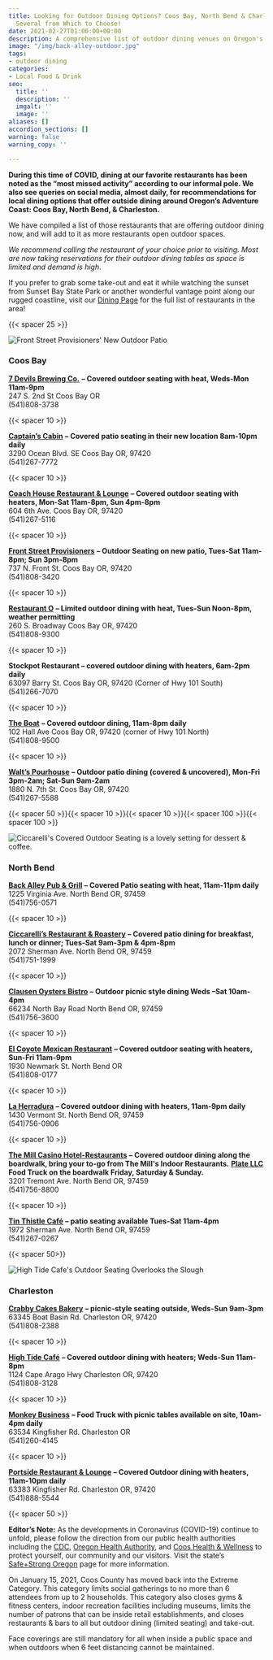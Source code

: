 ```yaml
---
title: Looking for Outdoor Dining Options? Coos Bay, North Bend & Charleston have
  Several from Which to Choose!
date: 2021-02-27T01:00:00+00:00
description: A comprehensive list of outdoor dining venues on Oregon's Adventure Coast
image: "/img/back-alley-outdoor.jpg"
tags:
- outdoor dining
categories:
- Local Food & Drink
seo:
  title: ''
  description: ''
  imgalt: ''
  image: ''
aliases: []
accordion_sections: []
warning: false
warning_copy: ''

---
```

**During this time of COVID, dining at our favorite restaurants has been noted as the “most missed activity” according to our informal pole. We also see queries on social media, almost daily, for recommendations for local dining options that offer outside dining around Oregon’s Adventure Coast: Coos Bay, North Bend, & Charleston.**

We have compiled a list of those restaurants that are offering outdoor dining now, and will add to it as more restaurants open outdoor spaces. 

_We recommend calling the restaurant of your choice prior to visiting. Most are now taking reservations for their outdoor dining tables as space is limited and demand is high_.

If you prefer to grab some take-out and eat it while watching the sunset from Sunset Bay State Park or another wonderful vantage point along our rugged coastline, visit our [Dining Page](/dining/) for the full list of restaurants in the area!

{{< spacer 25 >}}

![](/img/front-street.jpg "Front Street Provisioners' New Outdoor Patio")

### Coos Bay

[**7 Devils Brewing Co.**](https://www.7devilsbrewery.com/#/) **– Covered outdoor seating with heat, Weds-Mon 11am-9pm**  
247 S. 2nd St Coos Bay OR  
(541)808-3738

{{< spacer 10 >}}

[**Captain’s Cabin**](https://www.facebook.com/Captains-Cabin-Bar-101307443269162) **– Covered patio seating in their new location 8am-10pm daily**  
3290 Ocean Blvd. SE Coos Bay OR, 97420  
(541)267-7772

{{< spacer 10 >}}

[**Coach House Restaurant & Lounge**](https://www.thecoachhousecoosbayor.com/) **– Covered outdoor seating with heaters, Mon-Sat 11am-8pm, Sun 4pm-8pm**  
604 6th Ave. Coos Bay OR, 97420  
(541)267-5116

{{< spacer 10 >}}

[**Front Street Provisioners**](http://frontstreetprovisioners.com/) **– Outdoor Seating on new patio, Tues-Sat 11am-8pm; Sun 3pm-8pm**  
737 N. Front St. Coos Bay OR, 97420  
(541)808-3420

{{< spacer 10 >}}

[**Restaurant O**](http://restauranto.us/) **– Limited outdoor dining with heat, Tues-Sun Noon-8pm, weather permitting**  
260 S. Broadway Coos Bay OR, 97420  
(541)808-9300

{{< spacer 10 >}}

**Stockpot Restaurant – covered outdoor dining with heaters, 6am-2pm daily**  
63097 Barry St. Coos Bay OR, 97420 (Corner of Hwy 101 South)  
(541)266-7070

{{< spacer 10 >}}

[**The Boat**](https://www.facebook.com/The-Boat-1658642967582777/) **– Covered outdoor dining, 11am-8pm daily**  
102 Hall Ave Coos Bay OR, 97420 (corner of Hwy 101 North)  
(541)808-9500

{{< spacer 10 >}}

[**Walt’s Pourhouse**](https://www.waltspourhouse.com/) **– Outdoor patio dining (covered & uncovered), Mon-Fri 3pm-2am; Sat-Sun 9am-2am**  
1880 N. 7th St. Coos Bay OR, 97420  
(541)267-5588

{{< spacer 50 >}}{{< spacer 10 >}}{{< spacer 10 >}}{{< spacer 100 >}}{{< spacer 100 >}}

![](/img/ciccarellis-2.jpg "Ciccarelli's Covered Outdoor Seating is a lovely setting for dessert & coffee.")

### North Bend

[**Back Alley Pub & Grill**](https://northbendlanes.com/bar-grill/) **– Covered Patio seating with heat, 11am-11pm daily**  
1225 Virginia Ave. North Bend OR, 97459  
(541)756-0571

{{< spacer 10 >}}

[**Ciccarelli’s Restaurant & Roastery**](https://www.ciccarellis.net/) **– Covered patio dining for breakfast, lunch or dinner; Tues-Sat 9am-3pm & 4pm-8pm**  
2072 Sherman Ave. North Bend OR, 97459  
(541)751-1999

{{< spacer 10 >}}

[**Clausen Oysters Bistro**](https://www.clausenoysters.com/restaurant/) **– Outdoor picnic style dining Weds –Sat 10am-4pm**  
66234 North Bay Road North Bend OR, 97459  
(541)756-3600

{{< spacer 10 >}}

[**El Coyote Mexican Restaurant**](https://www.facebook.com/El-Coyote-Mexican-Restaurant-104827981227108/) **– Covered outdoor seating with heaters, Sun-Fri 11am-9pm**  
1930 Newmark St. North Bend OR  
(541)808-0177

{{< spacer 10 >}}

[**La Herradura**](https://www.facebook.com/La-Herradura-Mexican-Restaurant-632773200099437/) **– Covered outdoor dining with heaters, 11am-9pm daily**  
1430 Vermont St. North Bend OR, 97459  
(541)756-0906

{{< spacer 10 >}}

[**The Mill Casino Hotel-Restaurants**](https://www.themillcasino.com/dining-bars/) **– Covered outdoor dining along the boardwalk, bring your to-go from The Mill's Indoor Restaurants.** [**Plate LLC**](https://www.facebook.com/platefoodtruck) **Food Truck on the boardwalk Friday, Saturday & Sunday.**  
3201 Tremont Ave. North Bend OR, 97459  
(541)756-8800

{{< spacer 10 >}}

[**Tin Thistle Café**](https://www.facebook.com/thetinthistlecafe/) **– patio seating available Tues-Sat 11am-4pm**  
1972 Sherman Ave. North Bend OR, 97459  
(541)267-0267

{{< spacer 50>}}

![](/img/high-tide.jpg "High Tide Cafe's Outdoor Seating Overlooks the Slough")

### Charleston

[**Crabby Cakes Bakery**](https://www.facebook.com/Crabby-Cakes-Bakery-183368818480720/) **– picnic-style seating outside, Weds-Sun 9am-3pm**  
63345 Boat Basin Rd. Charleston OR, 97420  
(541)808-2388

{{< spacer 10 >}}

[**High Tide Café**](https://hightidecafeor.com/) **– Covered outdoor dining with heaters; Weds-Sun 11am-8pm**  
1124 Cape Arago Hwy Charleston OR, 97420  
(541)808-3128

{{< spacer 10 >}}

[**Monkey Business**](https://monkey-business-food-to-go.business.site/) **– Food Truck with picnic tables available on site, 10am-4pm daily**  
63534 Kingfisher Rd. Charleston OR  
(541)260-4145

{{< spacer 10 >}}

[**Portside Restaurant & Lounge**](http://www.portsidebythebay.com/) **– Covered Outdoor dining with heaters, 11am-10pm daily**  
63383 Kingfisher Rd. Charleston OR, 97420  
(541)888-5544

{{< spacer 50 >}}

**Editor’s Note:** As the developments in Coronavirus (COVID-19) continue to unfold, please follow the direction from our public health authorities including the [CDC](https://www.cdc.gov/coronavirus/2019-ncov/index.html), [Oregon Health Authority](https://www.oregon.gov/oha/pages/index.aspx), and [Coos Health & Wellness](https://cooshealthandwellness.org/) to protect yourself, our community and our visitors. Visit the state’s [Safe+Strong Oregon](https://www.safestrongoregon.org/) page for more information.

On January 15, 2021, Coos County has moved back into the Extreme Category. This category limits social gatherings to no more than 6 attendees from up to 2 households. This category also closes gyms & fitness centers, indoor recreation facilities including museums, limits the number of patrons that can be inside retail establishments, and closes restaurants & bars to all but outdoor dining (limited seating) and take-out.

Face coverings are still mandatory for all when inside a public space and when outdoors when 6 feet distancing cannot be maintained.